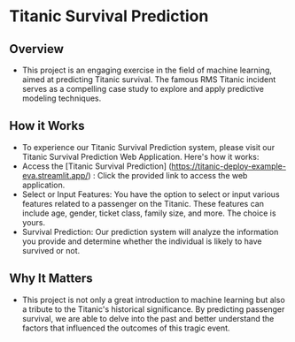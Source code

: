 # Titanic Survival Prediction

## Overview
- This project is an engaging exercise in the field of machine learning, aimed at predicting Titanic survival. The famous RMS Titanic incident serves as a compelling case study to explore and apply predictive modeling techniques.

## How it Works
- To experience our Titanic Survival Prediction system, please visit our Titanic Survival Prediction Web Application. Here's how it works:
- Access the [Titanic Survival Prediction] (https://titanic-deploy-example-eva.streamlit.app/) : Click the provided link to access the web application.
- Select or Input Features: You have the option to select or input various features related to a passenger on the Titanic. These features can include age, gender, ticket class, family size, and more. The choice is yours.
- Survival Prediction: Our prediction system will analyze the information you provide and determine whether the individual is likely to have survived or not.

## Why It Matters
- This project is not only a great introduction to machine learning but also a tribute to the Titanic's historical significance. By predicting passenger survival, we are able to delve into the past and better understand the factors that influenced the outcomes of this tragic event.

